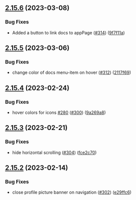 ## [2.15.6](https://github.com/EddieHubCommunity/good-first-issue-finder/compare/v2.15.5...v2.15.6) (2023-03-08)


### Bug Fixes

* Added a button to link docs to appPage ([#314](https://github.com/EddieHubCommunity/good-first-issue-finder/issues/314)) ([9f7f11a](https://github.com/EddieHubCommunity/good-first-issue-finder/commit/9f7f11a8ecc938ef88808b282aa30bb192694ef1))



## [2.15.5](https://github.com/EddieHubCommunity/good-first-issue-finder/compare/v2.15.4...v2.15.5) (2023-03-06)


### Bug Fixes

* change color of docs menu-item on hover ([#312](https://github.com/EddieHubCommunity/good-first-issue-finder/issues/312)) ([2117f69](https://github.com/EddieHubCommunity/good-first-issue-finder/commit/2117f69e2fc1bd7b0961cc02d51a3666ba9e75df))



## [2.15.4](https://github.com/EddieHubCommunity/good-first-issue-finder/compare/v2.15.3...v2.15.4) (2023-02-24)


### Bug Fixes

* hover colors for icons [#280](https://github.com/EddieHubCommunity/good-first-issue-finder/issues/280) ([#300](https://github.com/EddieHubCommunity/good-first-issue-finder/issues/300)) ([9a269a8](https://github.com/EddieHubCommunity/good-first-issue-finder/commit/9a269a821b163089d4430c355d0579df424fd403))



## [2.15.3](https://github.com/EddieHubCommunity/good-first-issue-finder/compare/v2.15.2...v2.15.3) (2023-02-21)


### Bug Fixes

* hide horizontal scrolling ([#304](https://github.com/EddieHubCommunity/good-first-issue-finder/issues/304)) ([fce2c70](https://github.com/EddieHubCommunity/good-first-issue-finder/commit/fce2c7027e77e6dd3e73fda07a96ab160f40eac7))



## [2.15.2](https://github.com/EddieHubCommunity/good-first-issue-finder/compare/v2.15.1...v2.15.2) (2023-02-14)


### Bug Fixes

* close profile picture banner on navigation ([#302](https://github.com/EddieHubCommunity/good-first-issue-finder/issues/302)) ([e29ffc6](https://github.com/EddieHubCommunity/good-first-issue-finder/commit/e29ffc6feafccd92aa125245db4f923b4fb5ed8d))




